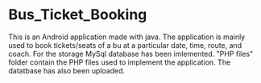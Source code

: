 # Bus_Ticket_Booking
This is an Android application made with java. The application is mainly used to book tickets/seats of a bu at a particular date, time, route, and coach. 
For the storage MySql database has been imlemented. "PHP files" folder contain the PHP files used to implement the application. The datatbase has also been uploaded.
